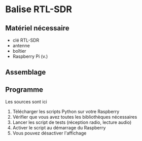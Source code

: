 # Balise RTL-SDR

## Matériel nécessaire

- clé RTL-SDR
- antenne
- boîtier
- Raspberry Pi (v.)


## Assemblage


## Programme

Les sources sont ici
1. Télécharger les scripts Python sur votre Raspberry
2. Vérifier que vous avez toutes les bibliothèques nécessaires
3. Lancer les script de tests (réception radio, lecture audio)
4. Activer le script au démarrage du Raspberry
5. Vous pouvez désactiver l'affichage